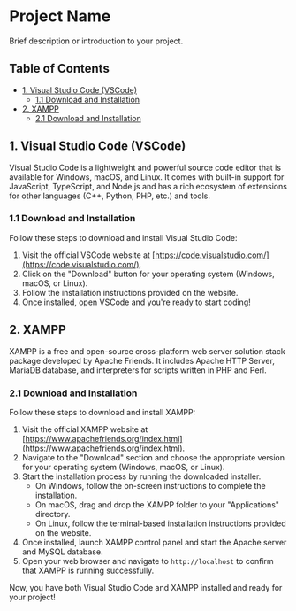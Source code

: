 # Project Name

Brief description or introduction to your project.

## Table of Contents
- [1. Visual Studio Code (VSCode)](#1-visual-studio-code-vscode)
  - [1.1 Download and Installation](#11-download-and-installation)
- [2. XAMPP](#2-xampp)
  - [2.1 Download and Installation](#21-download-and-installation)

## 1. Visual Studio Code (VSCode)

Visual Studio Code is a lightweight and powerful source code editor that is available for Windows, macOS, and Linux. It comes with built-in support for JavaScript, TypeScript, and Node.js and has a rich ecosystem of extensions for other languages (C++, Python, PHP, etc.) and tools.

### 1.1 Download and Installation

Follow these steps to download and install Visual Studio Code:

1. Visit the official VSCode website at [https://code.visualstudio.com/](https://code.visualstudio.com/).
2. Click on the "Download" button for your operating system (Windows, macOS, or Linux).
3. Follow the installation instructions provided on the website.
4. Once installed, open VSCode and you're ready to start coding!

## 2. XAMPP

XAMPP is a free and open-source cross-platform web server solution stack package developed by Apache Friends. It includes Apache HTTP Server, MariaDB database, and interpreters for scripts written in PHP and Perl.

### 2.1 Download and Installation

Follow these steps to download and install XAMPP:

1. Visit the official XAMPP website at [https://www.apachefriends.org/index.html](https://www.apachefriends.org/index.html).
2. Navigate to the "Download" section and choose the appropriate version for your operating system (Windows, macOS, or Linux).
3. Start the installation process by running the downloaded installer.
   - On Windows, follow the on-screen instructions to complete the installation.
   - On macOS, drag and drop the XAMPP folder to your "Applications" directory.
   - On Linux, follow the terminal-based installation instructions provided on the website.
4. Once installed, launch XAMPP control panel and start the Apache server and MySQL database.
5. Open your web browser and navigate to `http://localhost` to confirm that XAMPP is running successfully.

Now, you have both Visual Studio Code and XAMPP installed and ready for your project!

